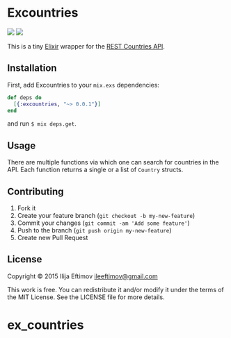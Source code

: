 Excountries
===========

![](https://img.shields.io/hexpm/dt/excountries.svg?style=flat-square) ![](https://img.shields.io/hexpm/v/excountries.svg?style=flat-square)

This is a tiny [Elixir](http://elixir-lang.org) wrapper for the [REST Countries API](http://restcountries.eu/).

## Installation

First, add Excountries to your `mix.exs` dependencies:

```elixir
def deps do
  [{:excountries, "~> 0.0.1"}]
end
```

and run `$ mix deps.get`. 

## Usage

There are multiple functions via which one can search for countries in the API.
Each function returns a single or a list of ```Country``` structs.


## Contributing

1. Fork it
2. Create your feature branch (`git checkout -b my-new-feature`)
3. Commit your changes (`git commit -am 'Add some feature'`)
4. Push to the branch (`git push origin my-new-feature`)
5. Create new Pull Request

## License

  Copyright © 2015 Ilija Eftimov <ileeftimov@gmail.com>

  This work is free. You can redistribute it and/or modify it under the
  terms of the MIT License. See the LICENSE file for more details.
# ex_countries
